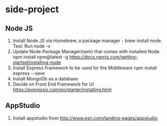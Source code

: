 # side-project

## Node JS 
1. Install Node JS via Homebrew, a package manager - brew install node. 
Test: Run node -v
2. Update  Node Package Manager(npm) that comes with installed Node. 
npm install npm@latest -g
https://docs.npmjs.com/getting-started/installing-node
3. Install Express Framework to be used for the Middleware 
npm install express --save
4. Install MongoDb as a database
5. Decide on Front End Framework for UI
https://expressjs.com/en/starter/installing.html

## AppStudio
1. Install appstudio from http://www.esri.com/landing-pages/appstudio
